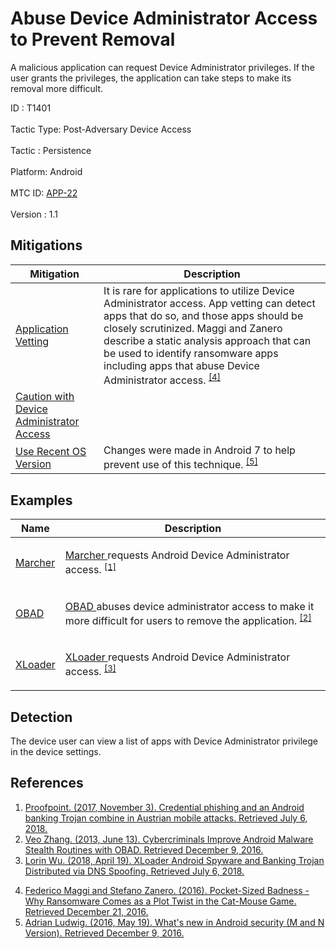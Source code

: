 <div class="container-fluid">
 <h1>
  Abuse Device Administrator Access to Prevent Removal
 </h1>
 <div class="row">
  <div class="col-md-8 description-body">
   <p>
    A malicious application can request Device Administrator privileges. If the user grants the privileges, the application can take steps to make its removal more difficult.
   </p>
  </div>
  <div class="col-md-4">
   <div class="card">
    <div class="card-body">
     <div class="card-data">
      <span class="h5 card-title">
       ID
      </span>
      : T1401
      <br/>
      <br/>
     </div>
     <div class="card-data">
      <span class="h5 card-title">
       Tactic Type:
      </span>
      Post-Adversary Device Access
      <br/>
      <br/>
     </div>
     <div class="card-data">
      <span class="h5 card-title">
       Tactic
      </span>
      : Persistence
      <br/>
      <br/>
     </div>
     <div class="card-data">
      <span class="h5 card-title">
       Platform:
      </span>
      Android
      <br/>
      <br/>
     </div>
     <div class="card-data">
      <span class="h5 card-title">
      </span>
     </div>
     <div class="card-data">
      <span class="h5 card-title">
      </span>
     </div>
     <div class="card-data">
      <span class="h5 card-title">
      </span>
     </div>
     <div class="card-data">
      <span class="h5 card-title">
      </span>
     </div>
     <div class="card-data">
      <span class="h5 card-title">
      </span>
     </div>
     <div class="card-data">
      <span class="h5 card-title">
      </span>
     </div>
     <div class="card-data">
      <span class="h5 card-title">
      </span>
     </div>
     <div class="card-data">
      <span class="h5 card-title">
      </span>
     </div>
     <div class="card-data">
      <span class="h5 card-title">
      </span>
     </div>
     <div class="card-data">
      <span class="h5 card-title">
       MTC ID:
      </span>
      <a href="https://pages.nist.gov/mobile-threat-catalogue/application-threats/APP-22.html" target="_blank">
       APP-22
      </a>
      <br/>
      <br/>
     </div>
     <div class="card-data">
      <span class="h5 card-title">
      </span>
     </div>
     <div class="card-data">
      <span class="h5 card-title">
       Version
      </span>
      : 1.1
     </div>
    </div>
   </div>
  </div>
 </div>
 <h2 class="pt-3" id="mitigations">
  Mitigations
 </h2>
 <table class="table table-bordered table-light mt-2">
  <thead>
   <tr>
    <th scope="col">
     Mitigation
    </th>
    <th scope="col">
     Description
    </th>
   </tr>
  </thead>
  <tbody class="bg-white">
   <tr>
    <td>
     <a href="https://attack.mitre.org/mitigations/M1005">
      Application Vetting
     </a>
    </td>
    <td>
     It is rare for applications to utilize Device Administrator access. App vetting can detect apps that do so, and those apps should be closely scrutinized. Maggi and Zanero describe a static analysis approach that can be used to identify ransomware apps including apps that abuse Device Administrator access.
     <span class="scite-citeref-number" data-reference="Maggi-Ransomware" id="scite-ref-4-a" onclick="scrollToRef('scite-4')">
      <sup>
       <a aria-describedby="qtip-3" data-hasqtip="3" href="https://www.blackhat.com/docs/eu-16/materials/eu-16-Maggi-Pocket-Sized-Badness-Why-Ransomware-Comes-As-A-Plot-Twist-In-The-Cat-Mouse-Game.pdf" target="_blank">
        [4]
       </a>
      </sup>
     </span>
    </td>
   </tr>
   <tr>
    <td>
     <a href="https://attack.mitre.org/mitigations/M1007">
      Caution with Device Administrator Access
     </a>
    </td>
    <td>
    </td>
   </tr>
   <tr>
    <td>
     <a href="https://attack.mitre.org/mitigations/M1006">
      Use Recent OS Version
     </a>
    </td>
    <td>
     Changes were made in Android 7 to help prevent use of this technique.
     <span class="scite-citeref-number" data-reference="GoogleIO2016" id="scite-ref-5-a" onclick="scrollToRef('scite-5')">
      <sup>
       <a aria-describedby="qtip-4" data-hasqtip="4" href="https://www.youtube.com/watch?v=XZzLjllizYs" target="_blank">
        [5]
       </a>
      </sup>
     </span>
    </td>
   </tr>
  </tbody>
 </table>
 <h2 class="pt-3" id="examples">
  Examples
 </h2>
 <table class="table table-bordered table-light mt-2">
  <thead>
   <tr>
    <th scope="col">
     Name
    </th>
    <th scope="col">
     Description
    </th>
   </tr>
  </thead>
  <tbody class="bg-white">
   <tr>
    <td>
     <a href="https://attack.mitre.org/software/S0317">
      Marcher
     </a>
    </td>
    <td>
     <p>
      <a href="https://attack.mitre.org/software/S0317">
       Marcher
      </a>
      requests Android Device Administrator access.
      <span class="scite-citeref-number" data-reference="Proofpoint-Marcher" id="scite-ref-1-a" onclick="scrollToRef('scite-1')">
       <sup>
        <a aria-describedby="qtip-0" data-hasqtip="0" href="https://www.proofpoint.com/us/threat-insight/post/credential-phishing-and-android-banking-trojan-combine-austrian-mobile-attacks" target="_blank">
         [1]
        </a>
       </sup>
      </span>
     </p>
    </td>
   </tr>
   <tr>
    <td>
     <a href="https://attack.mitre.org/software/S0286">
      OBAD
     </a>
    </td>
    <td>
     <p>
      <a href="https://attack.mitre.org/software/S0286">
       OBAD
      </a>
      abuses device administrator access to make it more difficult for users to remove the application.
      <span class="scite-citeref-number" data-reference="TrendMicro-Obad" id="scite-ref-2-a" onclick="scrollToRef('scite-2')">
       <sup>
        <a aria-describedby="qtip-1" data-hasqtip="1" href="http://blog.trendmicro.com/trendlabs-security-intelligence/cybercriminals-improve-android-malware-stealth-routines-with-obad/" target="_blank">
         [2]
        </a>
       </sup>
      </span>
     </p>
    </td>
   </tr>
   <tr>
    <td>
     <a href="https://attack.mitre.org/software/S0318">
      XLoader
     </a>
    </td>
    <td>
     <p>
      <a href="https://attack.mitre.org/software/S0318">
       XLoader
      </a>
      requests Android Device Administrator access.
      <span class="scite-citeref-number" data-reference="TrendMicro-XLoader" id="scite-ref-3-a" onclick="scrollToRef('scite-3')">
       <sup>
        <a aria-describedby="qtip-2" data-hasqtip="2" href="https://blog.trendmicro.com/trendlabs-security-intelligence/xloader-android-spyware-and-banking-trojan-distributed-via-dns-spoofing/" target="_blank">
         [3]
        </a>
       </sup>
      </span>
     </p>
    </td>
   </tr>
  </tbody>
 </table>
 <h2 class="pt-3" id="detection">
  Detection
 </h2>
 <p>
  The device user can view a list of apps with Device Administrator privilege in the device settings.
 </p>
 <h2 class="pt-3" id="references">
  References
 </h2>
 <div class="row">
  <div class="col">
   <ol>
    <li>
     <span class="scite-citation" id="scite-1">
      <span class="scite-citation-text">
       <a class="external text" href="https://www.proofpoint.com/us/threat-insight/post/credential-phishing-and-android-banking-trojan-combine-austrian-mobile-attacks" name="scite-1" rel="nofollow" target="_blank">
        Proofpoint. (2017, November 3). Credential phishing and an Android banking Trojan combine in Austrian mobile attacks. Retrieved July 6, 2018.
       </a>
      </span>
     </span>
    </li>
    <li>
     <span class="scite-citation" id="scite-2">
      <span class="scite-citation-text">
       <a class="external text" href="http://blog.trendmicro.com/trendlabs-security-intelligence/cybercriminals-improve-android-malware-stealth-routines-with-obad/" name="scite-2" rel="nofollow" target="_blank">
        Veo Zhang. (2013, June 13). Cybercriminals Improve Android Malware Stealth Routines with OBAD. Retrieved December 9, 2016.
       </a>
      </span>
     </span>
    </li>
    <li>
     <span class="scite-citation" id="scite-3">
      <span class="scite-citation-text">
       <a class="external text" href="https://blog.trendmicro.com/trendlabs-security-intelligence/xloader-android-spyware-and-banking-trojan-distributed-via-dns-spoofing/" name="scite-3" rel="nofollow" target="_blank">
        Lorin Wu. (2018, April 19). XLoader Android Spyware and Banking Trojan Distributed via DNS Spoofing. Retrieved July 6, 2018.
       </a>
      </span>
     </span>
    </li>
   </ol>
  </div>
  <div class="col">
   <ol start="4.5">
    <li>
     <span class="scite-citation" id="scite-4">
      <span class="scite-citation-text">
       <a class="external text" href="https://www.blackhat.com/docs/eu-16/materials/eu-16-Maggi-Pocket-Sized-Badness-Why-Ransomware-Comes-As-A-Plot-Twist-In-The-Cat-Mouse-Game.pdf" name="scite-4" rel="nofollow" target="_blank">
        Federico Maggi and Stefano Zanero. (2016). Pocket-Sized Badness - Why Ransomware Comes as a Plot Twist in the Cat-Mouse Game. Retrieved December 21, 2016.
       </a>
      </span>
     </span>
    </li>
    <li>
     <span class="scite-citation" id="scite-5">
      <span class="scite-citation-text">
       <a class="external text" href="https://www.youtube.com/watch?v=XZzLjllizYs" name="scite-5" rel="nofollow" target="_blank">
        Adrian Ludwig. (2016, May 19). What's new in Android security (M and N Version). Retrieved December 9, 2016.
       </a>
      </span>
     </span>
    </li>
   </ol>
  </div>
 </div>
</div>
